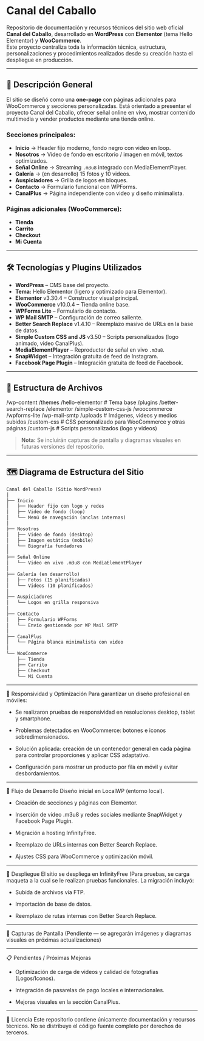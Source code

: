 
# Canal del Caballo

Repositorio de documentación y recursos técnicos del sitio web oficial **Canal del Caballo**, desarrollado en **WordPress** con **Elementor** (tema Hello Elementor) y **WooCommerce**.  
Este proyecto centraliza toda la información técnica, estructura, personalizaciones y procedimientos realizados desde su creación hasta el despliegue en producción.

---

## 📌 Descripción General

El sitio se diseñó como una **one-page** con páginas adicionales para WooCommerce y secciones personalizadas. Está orientado a presentar el proyecto Canal del Caballo, ofrecer señal online en vivo, mostrar contenido multimedia y vender productos mediante una tienda online.

### Secciones principales:
- **Inicio** → Header fijo moderno, fondo negro con video en loop.
- **Nosotros** → Video de fondo en escritorio / imagen en móvil, textos optimizados.
- **Señal Online** → Streaming `.m3u8` integrado con MediaElementPlayer.
- **Galería** → (en desarrollo) 15 fotos y 10 videos.
- **Auspiciadores** → Grilla de logos en bloques.
- **Contacto** → Formulario funcional con WPForms.
- **CanalPlus** → Página independiente con video y diseño minimalista.

### Páginas adicionales (WooCommerce):
- **Tienda**
- **Carrito**
- **Checkout**
- **Mi Cuenta**

---

## 🛠️ Tecnologías y Plugins Utilizados

- **WordPress** – CMS base del proyecto.
- **Tema:** Hello Elementor (ligero y optimizado para Elementor).
- **Elementor** v3.30.4 – Constructor visual principal.
- **WooCommerce** v10.0.4 – Tienda online base.
- **WPForms Lite** – Formulario de contacto.
- **WP Mail SMTP** – Configuración de correo saliente.
- **Better Search Replace** v1.4.10 – Reemplazo masivo de URLs en la base de datos.
- **Simple Custom CSS and JS** v3.50 – Scripts personalizados (logo animado, video CanalPlus).
- **MediaElementPlayer** – Reproductor de señal en vivo `.m3u8`.
- **SnapWidget** – Integración gratuita de feed de Instagram.
- **Facebook Page Plugin** – Integración gratuita de feed de Facebook.

---

## 📂 Estructura de Archivos

/wp-content
/themes
/hello-elementor # Tema base
/plugins
/better-search-replace
/elementor
/simple-custom-css-js
/woocommerce
/wpforms-lite
/wp-mail-smtp
/uploads # Imágenes, videos y medios subidos
/custom-css # CSS personalizado para WooCommerce y otras páginas
/custom-js # Scripts personalizados (logo y videos)


> **Nota:** Se incluirán capturas de pantalla y diagramas visuales en futuras versiones del repositorio.

---

## 🗺️ Diagrama de Estructura del Sitio

```markdown
Canal del Caballo (Sitio WordPress)
│
├── Inicio
│   ├── Header fijo con logo y redes
│   ├── Video de fondo (loop)
│   └── Menú de navegación (anclas internas)
│
├── Nosotros
│   ├── Video de fondo (desktop)
│   ├── Imagen estática (mobile)
│   └── Biografía fundadores
│
├── Señal Online
│   └── Video en vivo .m3u8 con MediaElementPlayer
│
├── Galería (en desarrollo)
│   ├── Fotos (15 planificadas)
│   └── Videos (10 planificados)
│
├── Auspiciadores
│   └── Logos en grilla responsiva
│
├── Contacto
│   ├── Formulario WPForms
│   └── Envío gestionado por WP Mail SMTP
│
├── CanalPlus
│   └── Página blanca minimalista con video
│
└── WooCommerce
    ├── Tienda
    ├── Carrito
    ├── Checkout
    └── Mi Cuenta
```
---

📱 Responsividad y Optimización
Para garantizar un diseño profesional en móviles:

- Se realizaron pruebas de responsividad en resoluciones desktop, tablet y smartphone.

- Problemas detectados en WooCommerce: botones e iconos sobredimensionados.

- Solución aplicada: creación de un contenedor general en cada página para controlar proporciones y aplicar CSS adaptativo.

- Configuración para mostrar un producto por fila en móvil y evitar desbordamientos.
  
---

🔄 Flujo de Desarrollo
Diseño inicial en LocalWP (entorno local).

- Creación de secciones y páginas con Elementor.

- Inserción de video .m3u8 y redes sociales mediante SnapWidget y Facebook Page Plugin.

- Migración a hosting InfinityFree.

- Reemplazo de URLs internas con Better Search Replace.

- Ajustes CSS para WooCommerce y optimización móvil.

---

🚀 Despliegue
El sitio se despliega en InfinityFree (Para pruebas, se carga maqueta a la cual se le realizan
pruebas funcionales.
La migración incluyó:

- Subida de archivos vía FTP.

- Importación de base de datos.

- Reemplazo de rutas internas con Better Search Replace.
  
---

📸 Capturas de Pantalla
(Pendiente — se agregarán imágenes y diagramas visuales en próximas actualizaciones)

---

📋 Pendientes / Próximas Mejoras

- Optimización de carga de videos y calidad de fotografias (Logos/Iconos).

- Integración de pasarelas de pago locales e internacionales.

- Mejoras visuales en la sección CanalPlus.

---

📜 Licencia
Este repositorio contiene únicamente documentación y recursos técnicos.
No se distribuye el código fuente completo por derechos de terceros.
